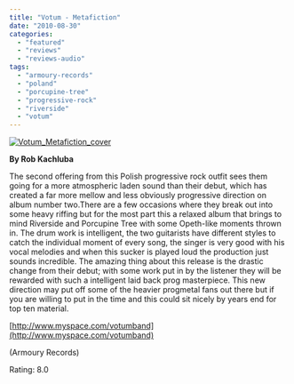 ```yaml
---
title: "Votum - Metafiction"
date: "2010-08-30"
categories: 
  - "featured"
  - "reviews"
  - "reviews-audio"
tags: 
  - "armoury-records"
  - "poland"
  - "porcupine-tree"
  - "progressive-rock"
  - "riverside"
  - "votum"
---
```


[![](http://www.hellbound.ca/wp-content/uploads/2010/08/Votum_Metafiction_cover.jpg "Votum_Metafiction_cover")](http://www.hellbound.ca/wp-content/uploads/2010/08/Votum_Metafiction_cover.jpg)

**By Rob Kachluba**

The second offering from this Polish progressive rock outfit sees them going for a more atmospheric laden sound than their debut, which has created a far more mellow and less obviously progressive direction on album number two.There are a few occasions where they break out into some heavy riffing but for the most part this a relaxed album that brings to mind Riverside and Porcupine Tree with some Opeth-like moments thrown in. The drum work is intelligent, the two guitarists have different styles to catch the individual moment of every song, the singer is very good with his vocal melodies and when this sucker is played loud the production just sounds incredible. The amazing thing about this release is the drastic change from their debut; with some work put in by the listener they will be rewarded with such a intelligent laid back prog masterpiece. This new direction may put off some of the heavier progmetal fans out there but if you are willing to put in the time and this could sit nicely by years end for top ten material.

[http://www.myspace.com/votumband](http://www.myspace.com/votumband)

(Armoury Records)

Rating: 8.0
